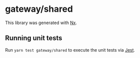 # gateway/shared

This library was generated with [Nx](https://nx.dev).

## Running unit tests

Run `yarn test gateway/shared` to execute the unit tests via [Jest](https://jestjs.io).
